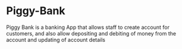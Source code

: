 # Piggy-Bank
Piggy Bank is a banking App that allows staff to create account for customers, and also allow depositing and debiting of money from the account and updating of account details
